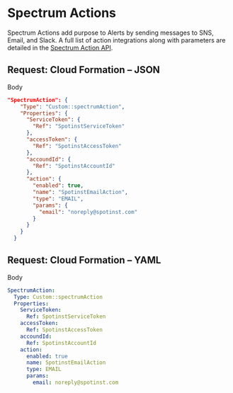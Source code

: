 # Spectrum Actions

Spectrum Actions add purpose to Alerts by sending messages to SNS, Email, and Slack. A full list of action integrations along with parameters are detailed in the [Spectrum Action API](https://docs.spot.io/spotinst-api/spectrum/actions/create-action/).

## Request: Cloud Formation – JSON

Body

```json
"SpectrumAction": {
    "Type": "Custom::spectrumAction",
    "Properties": {
      "ServiceToken": {
        "Ref": "SpotinstServiceToken"
      },
      "accessToken": {
        "Ref": "SpotinstAccessToken"
      },
      "accoundId": {
        "Ref": "SpotinstAccountId"
      },
      "action": {
        "enabled": true,
        "name": "SpotinstEmailAction",
        "type": "EMAIL",
        "params": {
          "email": "noreply@spotinst.com"
        }
      }
    }
  }
```

## Request: Cloud Formation – YAML

Body

```yaml
SpectrumAction:
  Type: Custom::spectrumAction
  Properties:
    ServiceToken:
      Ref: SpotinstServiceToken
    accessToken:
      Ref: SpotinstAccessToken
    accoundId:
      Ref: SpotinstAccountId
    action:
      enabled: true
      name: SpotinstEmailAction
      type: EMAIL
      params:
        email: noreply@spotinst.com
```
